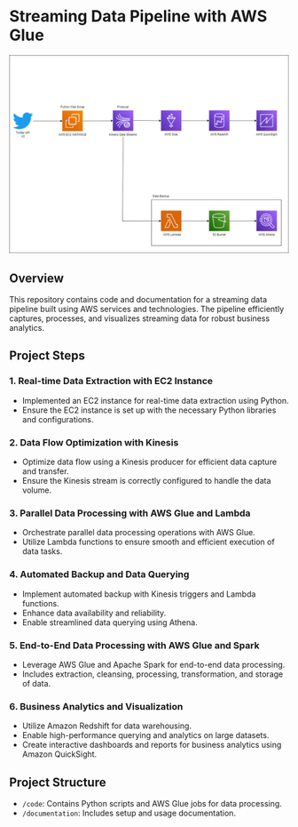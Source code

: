 # Streaming Data Pipeline with AWS Glue

![AWS Glue Redshift](GlueRedshift.png)

## Overview

This repository contains code and documentation for a streaming data pipeline built using AWS services and technologies. The pipeline efficiently captures, processes, and visualizes streaming data for robust business analytics.

## Project Steps

### 1. Real-time Data Extraction with EC2 Instance

- Implemented an EC2 instance for real-time data extraction using Python.
- Ensure the EC2 instance is set up with the necessary Python libraries and configurations.

### 2. Data Flow Optimization with Kinesis

- Optimize data flow using a Kinesis producer for efficient data capture and transfer.
- Ensure the Kinesis stream is correctly configured to handle the data volume.

### 3. Parallel Data Processing with AWS Glue and Lambda

- Orchestrate parallel data processing operations with AWS Glue.
- Utilize Lambda functions to ensure smooth and efficient execution of data tasks.
  
### 4. Automated Backup and Data Querying

- Implement automated backup with Kinesis triggers and Lambda functions.
- Enhance data availability and reliability.
- Enable streamlined data querying using Athena.
  
### 5. End-to-End Data Processing with AWS Glue and Spark

- Leverage AWS Glue and Apache Spark for end-to-end data processing.
- Includes extraction, cleansing, processing, transformation, and storage of data.
  
### 6. Business Analytics and Visualization

- Utilize Amazon Redshift for data warehousing.
- Enable high-performance querying and analytics on large datasets.
- Create interactive dashboards and reports for business analytics using Amazon QuickSight.

## Project Structure

- `/code`: Contains Python scripts and AWS Glue jobs for data processing.
- `/documentation`: Includes setup and usage documentation.
